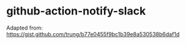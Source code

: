 # github-action-notify-slack

Adapted from: https://gist.github.com/trung/b77e0455f9bc1b39e8a530538b6daf1d
